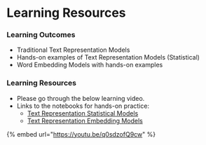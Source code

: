# Learning Resources

### Learning Outcomes

* Traditional Text Representation Models
* Hands-on examples of Text Representation Models \(Statistical\)
* Word Embedding Models with hands-on examples 

### Learning Resources

* Please go through the below learning video.
* Links to the notebooks for hands-on practice: 
  * [Text Representation Statistical Models](https://github.com/dphi-official/nlp_essentials/blob/master/notebooks/02_Text_Representation_Statistical_Models.ipynb)
  * [Text Representation Embedding Models](https://github.com/dphi-official/nlp_essentials/blob/master/notebooks/03_Text_Representation_Embedding_Models.ipynb)

{% embed url="https://youtu.be/q0sdzofQ9cw" %}



